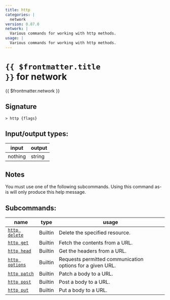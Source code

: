 ```yaml
---
title: http
categories: |
  network
version: 0.87.0
network: |
  Various commands for working with http methods.
usage: |
  Various commands for working with http methods.
---
```

<!-- This file is automatically generated. Please edit the command in https://github.com/nushell/nushell instead. -->

# <code>{{ $frontmatter.title }}</code> for network

<div class='command-title'>{{ $frontmatter.network }}</div>

## Signature

```> http {flags} ```


## Input/output types:

| input   | output |
| ------- | ------ |
| nothing | string |

## Notes
You must use one of the following subcommands. Using this command as-is will only produce this help message.

## Subcommands:

| name                                             | type    | usage                                                     |
| ------------------------------------------------ | ------- | --------------------------------------------------------- |
| [`http delete`](/commands/docs/http_delete.md)   | Builtin | Delete the specified resource.                            |
| [`http get`](/commands/docs/http_get.md)         | Builtin | Fetch the contents from a URL.                            |
| [`http head`](/commands/docs/http_head.md)       | Builtin | Get the headers from a URL.                               |
| [`http options`](/commands/docs/http_options.md) | Builtin | Requests permitted communication options for a given URL. |
| [`http patch`](/commands/docs/http_patch.md)     | Builtin | Patch a body to a URL.                                    |
| [`http post`](/commands/docs/http_post.md)       | Builtin | Post a body to a URL.                                     |
| [`http put`](/commands/docs/http_put.md)         | Builtin | Put a body to a URL.                                      |